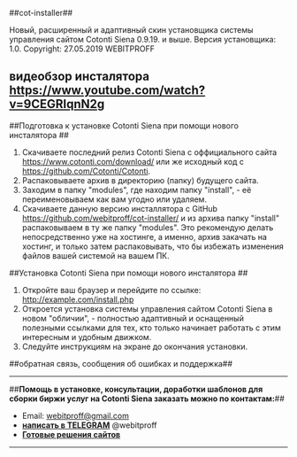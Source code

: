 ##cot-installer##

Новый, расширенный и адаптивный скин установщика системы управления сайтом Cotonti Siena 0.9.19. и выше.
Версия установщика: 1.0.
Copyright: 27.05.2019 WEBITPROFF
 ## видеобзор инсталятора https://www.youtube.com/watch?v=9CEGRIqnN2g

##Подготовка к установке Cotonti Siena при помощи нового инсталятора ##

1. Скачиваете последний релиз Cotonti Siena с оффициального сайта https://www.cotonti.com/download/ или же исходный код с https://github.com/Cotonti/Cotonti. 
2. Распаковываете архив в директорию (папку) будущего сайта.
3. Заходим в папку "modules", где находим папку "install", - её переименовываем как вам угодно или удаляем.
4. Скачиваете данную версию инсталлятора с GitHub https://github.com/webitproff/cot-installer/ и из архива папку "install" распаковываем в ту же папку "modules". Это рекомендую делать непосредственно уже на хостинге, а именно, архив закачать на хостинг, и только затем распаковывать, что бы избежать изменения файлов вашей системой на вашем ПК.

##Установка Cotonti Siena при помощи нового инсталятора ##

1. Откройте ваш браузер и перейдите по ссылке: http://example.com/install.php 
2. Откроется установка системы управления сайтом Cotonti Siena в новом "обличии", - полностью адаптивный и оснащенный полезными ссылками для тех, кто только начинает работать с этим интересным и удобным движком. 
3. Следуйте инструкциям на экране до окончания установки.

##обратная связь, сообщения об ошибках и поддержка##
_____
##<strong>Помощь в установке, консультации, доработки шаблонов для сборки биржи услуг на Cotonti Siena заказать можно по контактам:</strong>##
- Email: webitproff@gmail.com
- <a href="https://t.me/webitproff" target="_blank"  title="написать в TELEGRAM"><strong>написать в TELEGRAM</strong></a> @webitproff
- <a href="https://abuyfile.com/market/Cotonti/gotovye-sborki-na-cotonti" target="_blank" title="маркетплейс, фриланс-биржа, биржа услуг, готовое решение, демонстрация, купить"><strong>Готовые решения сайтов</strong></a>
_____

